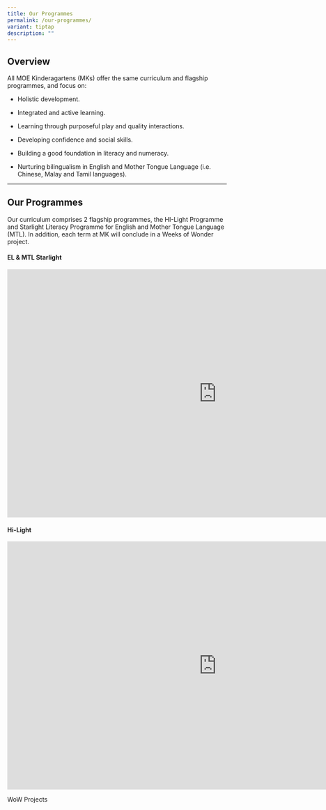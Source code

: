 ```yaml
---
title: Our Programmes
permalink: /our-programmes/
variant: tiptap
description: ""
---
```

<h2>Overview</h2>
<p>All MOE Kinderagartens (MKs) offer the same curriculum and flagship programmes,
and focus on:</p>
<ul data-tight="true" class="tight">
<li>
<p>Holistic development.</p>
</li>
<li>
<p>Integrated and active learning.</p>
</li>
<li>
<p>Learning through purposeful play and quality interactions.</p>
</li>
<li>
<p>Developing confidence and social skills.</p>
</li>
<li>
<p>Building a good foundation in literacy and numeracy.</p>
</li>
<li>
<p>Nurturing bilingualism in English and Mother Tongue Language (i.e. Chinese,
Malay and Tamil languages).</p>
</li>
</ul>
<hr>
<h2>Our Programmes</h2>
<p>Our curriculum comprises 2 flagship programmes, the HI-Light Programme
and Starlight Literacy Programme for English and Mother Tongue Language
(MTL). In addition, each term at MK will conclude in a Weeks of Wonder
project.</p>
<h4>EL &amp; MTL Starlight</h4>
<div class="iframe-wrapper">
<iframe height="569" width="960" allowfullscreen="true" frameborder="0" src="https://docs.google.com/presentation/d/e/2PACX-1vQgzcJwZHng6oM_r6bQVKt2lHAZk97f6AieCwSK9fj8e1-BDuM3qQLg2eO7O6yoD9W-iDlLcOUSfUrx/embed?start=false&amp;loop=false&amp;delayms=3000"></iframe>
</div>
<p></p>
<h4>Hi-Light</h4>
<div class="iframe-wrapper">
<iframe height="569" width="960" allowfullscreen="true" frameborder="0" src="https://docs.google.com/presentation/d/e/2PACX-1vST1KTZ-oBIX-lZE7bu02TIKO8ok2-FS4Q8NeNcdnd5OmoHgVFecDaevF9iR-05SCkWt9WxctAKtiEb/embed?start=false&amp;loop=false&amp;delayms=3000"></iframe>
</div>
<p></p>
<p>WoW Projects</p>
<p></p>